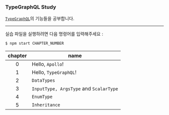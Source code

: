 ### TypeGraphQL Study

[`TypeGraphQL`](https://typegraphql.com/)의 기능들을 공부합니다.

---

실습 파일을 실행하려면 다음 명령어를 입력해주세요 :

```bash
$ npm start CHAPTER_NUMBER
```

| chapter | name                                   |
| :-----: | -------------------------------------- |
|    0    | Hello, `Apollo`!                       |
|    1    | Hello, `TypeGraphQL`!                  |
|    2    | `DataTypes`                            |
|    3    | `InputType, ArgsType` and `ScalarType` |
|    4    | `EnumType`                             |
|    5    | `Inheritance`                          |

